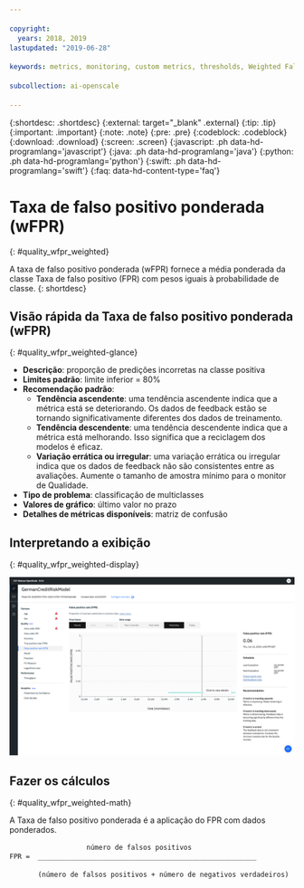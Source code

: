 ```yaml
---

copyright:
  years: 2018, 2019
lastupdated: "2019-06-28"

keywords: metrics, monitoring, custom metrics, thresholds, Weighted False Positive Rate, wFPR

subcollection: ai-openscale

---
```


{:shortdesc: .shortdesc}
{:external: target="_blank" .external}
{:tip: .tip}
{:important: .important}
{:note: .note}
{:pre: .pre}
{:codeblock: .codeblock}
{:download: .download}
{:screen: .screen}
{:javascript: .ph data-hd-programlang='javascript'}
{:java: .ph data-hd-programlang='java'}
{:python: .ph data-hd-programlang='python'}
{:swift: .ph data-hd-programlang='swift'}
{:faq: data-hd-content-type='faq'}

# Taxa de falso positivo ponderada (wFPR)
{: #quality_wfpr_weighted}

A taxa de falso positivo ponderada (wFPR) fornece a média ponderada da classe Taxa de falso positivo (FPR) com pesos iguais à probabilidade de classe.
{: shortdesc}

## Visão rápida da Taxa de falso positivo ponderada (wFPR)
{: #quality_wfpr_weighted-glance}

- **Descrição**: proporção de predições incorretas na classe positiva
- **Limites padrão**: limite inferior = 80%
- **Recomendação padrão**:
   - **Tendência ascendente**: uma tendência ascendente indica que a métrica está se deteriorando. Os dados de feedback estão se tornando significativamente diferentes dos dados de treinamento.
   - **Tendência descendente**: uma tendência descendente indica que a métrica está melhorando. Isso significa que a reciclagem dos modelos é eficaz.
   - **Variação errática ou irregular**: uma variação errática ou irregular indica que os dados de feedback não são consistentes entre as avaliações. Aumente o tamanho de amostra mínimo para o monitor de Qualidade.
- **Tipo de problema**: classificação de multiclasses
- **Valores de gráfico**: último valor no prazo
- **Detalhes de métricas disponíveis**: matriz de confusão

## Interpretando a exibição
{: #quality_wfpr_weighted-display}

![o gráfico de Taxa de falso positivo ponderada é exibido.](images/quality-fpr.png)

## Fazer os cálculos
{: #quality_wfpr_weighted-math}

A Taxa de falso positivo ponderada é a aplicação do FPR com dados ponderados.

```
                   número de falsos positivos
FPR =  ______________________________________________________

       (número de falsos positivos + número de negativos verdadeiros)
```
